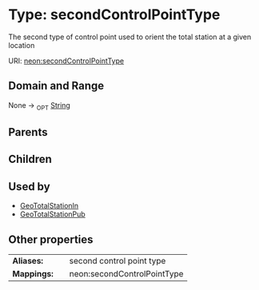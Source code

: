
# Type: secondControlPointType


The second type of control point used to orient the total station at a given location

URI: [neon:secondControlPointType](https://data.neonscience.org/secondControlPointType)


## Domain and Range

None ->  <sub>OPT</sub> [String](types/String.md)

## Parents


## Children


## Used by

 * [GeoTotalStationIn](GeoTotalStationIn.md)
 * [GeoTotalStationPub](GeoTotalStationPub.md)

## Other properties

|  |  |  |
| --- | --- | --- |
| **Aliases:** | | second control point type |
| **Mappings:** | | neon:secondControlPointType |

